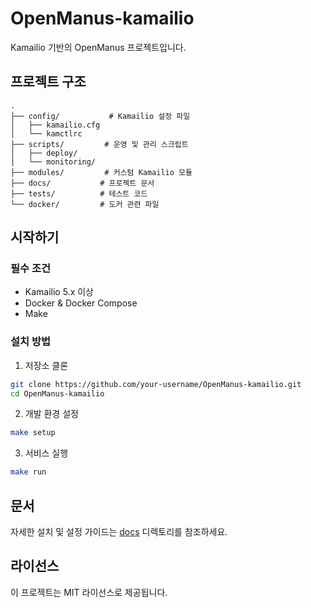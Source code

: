 # OpenManus-kamailio

Kamailio 기반의 OpenManus 프로젝트입니다.

## 프로젝트 구조

```
.
├── config/           # Kamailio 설정 파일
│   ├── kamailio.cfg
│   └── kamctlrc
├── scripts/         # 운영 및 관리 스크립트
│   ├── deploy/
│   └── monitoring/
├── modules/         # 커스텀 Kamailio 모듈
├── docs/           # 프로젝트 문서
├── tests/          # 테스트 코드
└── docker/         # 도커 관련 파일
```

## 시작하기

### 필수 조건
- Kamailio 5.x 이상
- Docker & Docker Compose
- Make

### 설치 방법
1. 저장소 클론
```bash
git clone https://github.com/your-username/OpenManus-kamailio.git
cd OpenManus-kamailio
```

2. 개발 환경 설정
```bash
make setup
```

3. 서비스 실행
```bash
make run
```

## 문서
자세한 설치 및 설정 가이드는 [docs](./docs) 디렉토리를 참조하세요.

## 라이선스
이 프로젝트는 MIT 라이선스로 제공됩니다.